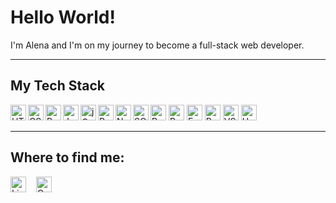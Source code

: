 <h1>Hello World!</h1>
<p>I'm Alena and I'm on my journey to become a full-stack web developer.</p>
<hr aize=3x>
<h2>My Tech Stack</h2>
<img align="left" src="https://img.shields.io/badge/-HTML5-%23E44D27?style=flat&logo=html5&logoColor=ffffff" alt="HTML5" height = "25"/>  
<img align="left" src="https://img.shields.io/badge/-CSS3-%231572B6?style=flat&logo=css3" alt="CSS3" height = "25"/>  
<img align="left" src="https://img.shields.io/badge/Bootstrap-563D7C?style=flat&logo=bootstrap&logoColor=white" alt="Bootstrap" height="25">
<img align="left" src="https://img.shields.io/badge/-JavaScript-%23F7DF1C?style=flat&logo=javascript&logoColor=000000" alt="JavaScript" height = "25"/>
<img align="left" src="https://img.shields.io/badge/jQuery-0769AD?style=flat&logo=jquery&logoColor=white" alt="jQuery" height = "25"/>
<img src="https://img.shields.io/badge/React-20232A?style=for-the-badge&logo=react&logoColor=61DAFB" alt="React" height = "25"/>
<img align="left" src="https://img.shields.io/badge/Ruby-CC342D?style=flat&logo=ruby&logoColor=white" alt="Ruby" height= "25">
<img src="https://img.shields.io/badge/Ruby_on_Rails-CC0000?style=flat&logo=ruby-on-rails&logoColor=white" alt="Ruby on Rails" height= "25">
<img align="left" src="https://img.shields.io/badge/Node.js-43853D?style=flat&logo=node.js&logoColor=white" alt="NodeJs" height= "25">
<img src="https://img.shields.io/badge/Express.js-404D59?style=flat" alt="ExpressJs" height="25">
<img align="left" src="https://img.shields.io/badge/SQLite-07405E?style=flat&logo=sqlite&logoColor=white" alt="SQlite" height= "25">
<img src="https://img.shields.io/badge/PostgreSQL-316192?style=flat&logo=postgresql&logoColor=white" alt="PostgreSQL" height= "25">
<img src="https://img.shields.io/badge/-VSCode-%23007ACC?style=flat&logo=visual-studio-code" alt="VSCode" height = "25">
<img src="https://img.shields.io/badge/Heroku-430098?style=flat&logo=heroku&logoColor=white" alt="Heroku" height = "25">
<hr size=3x>
<h2>Where to find me:</h2>
<a href="https://www.linkedin.com/in/alena-bauer-856712206/" target="_blank"><img alt="LinkedIn" src="https://img.shields.io/badge/LinkedIn-0077B5?style=flat&logo=linkedin&logoColor=white" height = "25" /></a>
&nbsp;&nbsp;
<a href="https://www.codewars.com/users/alenabauer" target="_blank"><img alt="Codewars" src="https://www.codewars.com/users/alenabauer/badges/small" height = "25" /></a>


<!--
**alenabauer/alenabauer** is a ✨ _special_ ✨ repository because its `README.md` (this file) appears on your GitHub profile.

Here are some ideas to get you started:

- 🔭 I’m currently working on ...
- 🌱 I’m currently learning ...
- 👯 I’m looking to collaborate on ...
- 🤔 I’m looking for help with ...
- 💬 Ask me about ...
- 📫 How to reach me: ...
- 😄 Pronouns: ...
- ⚡ Fun fact: ...
-->
